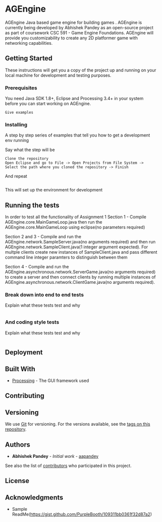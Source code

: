 # AGEngine

AGEngine
Java based game engine for building games
. AGEngine is currently being developed by Abhishek Pandey as an open-source project as part of coursework CSC 591 - Game Engine Foundations. AGEngine will provide you customizability to create any 2D platformer game with networking capabilities.

## Getting Started

These instructions will get you a copy of the project up and running on your local machine for development and testing purposes.

### Prerequisites

You need Java SDK 1.8+, Eclipse and Processing 3.4+ in your system before you can start working on AGEngine. 

```
Give examples
```

### Installing

A step by step series of examples that tell you how to get a development env running

Say what the step will be

```
Clone the repository
Open Eclipse and go to File -> Open Projects from File System -> Select the path where you cloned the repository -> Finish
```

And repeat

```

```

This will set up the environment for development

## Running the tests

In order to test all the functionality of Assignment 1
Section 1 - Compile AGEngine.core.MainGameLoop.java then run the AGEngine.core.MainGameLoop using eclipse(no parameters required)

Section 2 and 3 - Compile and run the AGEngine.network.SampleServer.java(no arguments required) and then run AGEngine.network.SampleClient.java(1 integer argument expected). For multple clients create new instances of SampleClient.java and pass different command line integer paramters to distinguish between them

Section 4 - Compile and run the AGEngine.asynchronous.network.ServerGame.java(no arguments required) to create a server and then connect clients by running multiple instances of AGEngine.asynchronous.network.ClientGame.java(no arguments required).

### Break down into end to end tests

Explain what these tests test and why

```

```

### And coding style tests

Explain what these tests test and why

```

```

## Deployment


## Built With

* [Processing](https://processing.org/) - The GUI framework used

## Contributing


## Versioning

We use [Git](https://git-scm.com/) for versioning. For the versions available, see the [tags on this repository](https://github.com/aapandey/AGEngine/tags). 

## Authors

* **Abhishek Pandey** - *Initial work* - [aapandey](https://github.com/aapandey)

See also the list of [contributors](https://github.com/aapandey/AGEngine/contributors) who participated in this project.

## License


## Acknowledgments

* Sample ReadMe(https://gist.github.com/PurpleBooth/109311bb0361f32d87a2)
